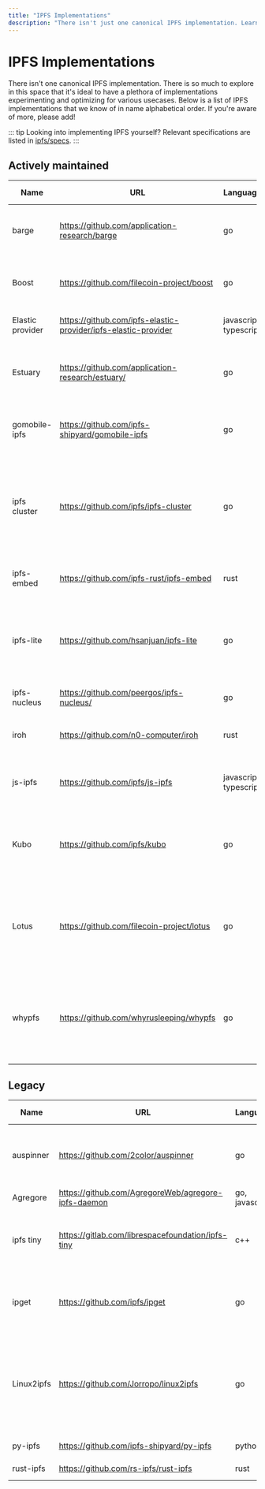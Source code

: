 ```yaml
---
title: "IPFS Implementations"
description: "There isn't just one canonical IPFS implementation. Learn about the various IPFS implementations available for different use cases."
---
```


# IPFS Implementations

There isn't one canonical IPFS implementation. There is so much to explore in this space that it's ideal to have a plethora of implementations experimenting and optimizing for various usecases. Below is a list of IPFS implementations that we know of in name alphabetical order. If you're aware of more, please add!

::: tip
Looking into implementing IPFS yourself?
Relevant specifications are listed in [ipfs/specs](https://github.com/ipfs/specs/).
:::

## Actively maintained

| Name             | URL                                                                     | Language(s)            | What it's trying to do                                                                                                   |
|------------------|-------------------------------------------------------------------------|------------------------|--------------------------------------------------------------------------------------------------------------------------|
| barge            | <https://github.com/application-research/barge>                         | go                     | CLI tool with a git like workflow to upload deltas to estuary.                                                           |
| Boost            | <https://github.com/filecoin-project/boost>                             | go                     | Daemon to get IPFS data in and out of a Filecoin storage provider.                                                       |
| Elastic provider | <https://github.com/ipfs-elastic-provider/ipfs-elastic-provider>        | javascript, typescript | Scallable Cloud-Native implementation.                                                                                   |
| Estuary          | <https://github.com/application-research/estuary/>                      | go                     | Daemon oriented service to pin and onboard IPFS data into Filecoin.                                                      |
| gomobile-ipfs    | <https://github.com/ipfs-shipyard/gomobile-ipfs>                        | go                     | Library oriented ipfs daemon to help embeding Kubo into a mobile app.                                                   |
| ipfs cluster     | <https://github.com/ipfs/ipfs-cluster>                                  | go                     | CRDT / Raft consensus between some more less trusted nodes to allocate and synchronise a pinset on multiple IPFS nodes.  |
| ipfs-embed       | <https://github.com/ipfs-rust/ipfs-embed>                               | rust                   | Small embeddable ipfs implementation.                                                                                    |
| ipfs-lite        | <https://github.com/hsanjuan/ipfs-lite>                                 | go                     | Minimal library oriented ipfs daemon building on the same blocks as Kubo but with a minimal glue layer.                 |
| ipfs-nucleus     | <https://github.com/peergos/ipfs-nucleus/>                              | go                     | Minimal IPFS replacement for P2P IPLD apps.                                                                              |
| iroh             | <https://github.com/n0-computer/iroh>                                   | rust                   | Extreme-Efficiency oriented IPFS implementation.                                                                         |
| js-ipfs          | <https://github.com/ipfs/js-ipfs>                                       | javascript, typescript | Javascript implementation targeting nodejs and browsers.                                                                 |
| Kubo             | <https://github.com/ipfs/kubo>                                          | go                     | Generalist daemon oriented IPFS implementation with an extensive HTTP API.                                               |
| Lotus            | <https://github.com/filecoin-project/lotus>                             | go                     | Filecoin node handling consensus, storage providing, making storage deals, importing data, ...                           |
| whypfs           | <https://github.com/whyrusleeping/whypfs>                               | go                     | Daemon based on the same building blocks as Kubo but with some options tweaking for more performance.                    |

## Legacy

| Name             | URL                                                                     | Language(s)            | What it's trying to do                                                                                                   |
|------------------|-------------------------------------------------------------------------|------------------------|--------------------------------------------------------------------------------------------------------------------------|
| auspinner        | <https://github.com/2color/auspinner>                                   | go                     | CLI tool to deal with the pinning service API and upload files through bitswap.                                          |
| Agregore         | <https://github.com/AgregoreWeb/agregore-ipfs-daemon>                   | go, javascript         | Mobile friendly Kubo daemon.                                                                                             |
| ipfs tiny        | <https://gitlab.com/librespacefoundation/ipfs-tiny>                     | c++                    | Tiny embeddable, os-independent IPFS implementation.                                                                     |
| ipget            | <https://github.com/ipfs/ipget>                                         | go                     | Minimal wget insipired tool to download files from IPFS nodes over bitswap.                                              |
| Linux2ipfs       | <https://github.com/Jorropo/linux2ipfs>                                 | go                     | Small pipeline and extreme-performance oriented implementation to upload files and deltas to pinning services very fast. |
| py-ipfs          | <https://github.com/ipfs-shipyard/py-ipfs>                              | python                 | Python IPFS implementation.                                                                                              |
| rust-ipfs        | <https://github.com/rs-ipfs/rust-ipfs>                                  | rust                   | Rust IPFS implementation.                                                                                                |